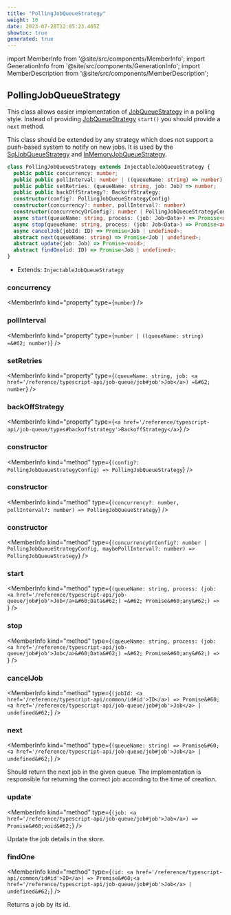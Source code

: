 ```yaml
---
title: "PollingJobQueueStrategy"
weight: 10
date: 2023-07-28T12:05:23.465Z
showtoc: true
generated: true
---
```

<!-- This file was generated from the Vendure source. Do not modify. Instead, re-run the "docs:build" script -->
import MemberInfo from '@site/src/components/MemberInfo';
import GenerationInfo from '@site/src/components/GenerationInfo';
import MemberDescription from '@site/src/components/MemberDescription';


## PollingJobQueueStrategy

<GenerationInfo sourceFile="packages/core/src/job-queue/polling-job-queue-strategy.ts" sourceLine="192" packageName="@vendure/core" />

This class allows easier implementation of <a href='/reference/typescript-api/job-queue/job-queue-strategy#jobqueuestrategy'>JobQueueStrategy</a> in a polling style.
Instead of providing <a href='/reference/typescript-api/job-queue/job-queue-strategy#jobqueuestrategy'>JobQueueStrategy</a> `start()` you should provide a `next` method.

This class should be extended by any strategy which does not support a push-based system
to notify on new jobs. It is used by the <a href='/reference/typescript-api/job-queue/sql-job-queue-strategy#sqljobqueuestrategy'>SqlJobQueueStrategy</a> and <a href='/reference/typescript-api/job-queue/in-memory-job-queue-strategy#inmemoryjobqueuestrategy'>InMemoryJobQueueStrategy</a>.

```ts title="Signature"
class PollingJobQueueStrategy extends InjectableJobQueueStrategy {
  public public concurrency: number;
  public public pollInterval: number | ((queueName: string) => number);
  public public setRetries: (queueName: string, job: Job) => number;
  public public backOffStrategy?: BackoffStrategy;
  constructor(config?: PollingJobQueueStrategyConfig)
  constructor(concurrency?: number, pollInterval?: number)
  constructor(concurrencyOrConfig?: number | PollingJobQueueStrategyConfig, maybePollInterval?: number)
  async start(queueName: string, process: (job: Job<Data>) => Promise<any>) => ;
  async stop(queueName: string, process: (job: Job<Data>) => Promise<any>) => ;
  async cancelJob(jobId: ID) => Promise<Job | undefined>;
  abstract next(queueName: string) => Promise<Job | undefined>;
  abstract update(job: Job) => Promise<void>;
  abstract findOne(id: ID) => Promise<Job | undefined>;
}
```
* Extends: <code>InjectableJobQueueStrategy</code>



<div className="members-wrapper">

### concurrency

<MemberInfo kind="property" type={`number`}   />


### pollInterval

<MemberInfo kind="property" type={`number | ((queueName: string) =&#62; number)`}   />


### setRetries

<MemberInfo kind="property" type={`(queueName: string, job: <a href='/reference/typescript-api/job-queue/job#job'>Job</a>) =&#62; number`}   />


### backOffStrategy

<MemberInfo kind="property" type={`<a href='/reference/typescript-api/job-queue/types#backoffstrategy'>BackoffStrategy</a>`}   />


### constructor

<MemberInfo kind="method" type={`(config?: PollingJobQueueStrategyConfig) => PollingJobQueueStrategy`}   />


### constructor

<MemberInfo kind="method" type={`(concurrency?: number, pollInterval?: number) => PollingJobQueueStrategy`}   />


### constructor

<MemberInfo kind="method" type={`(concurrencyOrConfig?: number | PollingJobQueueStrategyConfig, maybePollInterval?: number) => PollingJobQueueStrategy`}   />


### start

<MemberInfo kind="method" type={`(queueName: string, process: (job: <a href='/reference/typescript-api/job-queue/job#job'>Job</a>&#60;Data&#62;) =&#62; Promise&#60;any&#62;) => `}   />


### stop

<MemberInfo kind="method" type={`(queueName: string, process: (job: <a href='/reference/typescript-api/job-queue/job#job'>Job</a>&#60;Data&#62;) =&#62; Promise&#60;any&#62;) => `}   />


### cancelJob

<MemberInfo kind="method" type={`(jobId: <a href='/reference/typescript-api/common/id#id'>ID</a>) => Promise&#60;<a href='/reference/typescript-api/job-queue/job#job'>Job</a> | undefined&#62;`}   />


### next

<MemberInfo kind="method" type={`(queueName: string) => Promise&#60;<a href='/reference/typescript-api/job-queue/job#job'>Job</a> | undefined&#62;`}   />

Should return the next job in the given queue. The implementation is
responsible for returning the correct job according to the time of
creation.
### update

<MemberInfo kind="method" type={`(job: <a href='/reference/typescript-api/job-queue/job#job'>Job</a>) => Promise&#60;void&#62;`}   />

Update the job details in the store.
### findOne

<MemberInfo kind="method" type={`(id: <a href='/reference/typescript-api/common/id#id'>ID</a>) => Promise&#60;<a href='/reference/typescript-api/job-queue/job#job'>Job</a> | undefined&#62;`}   />

Returns a job by its id.


</div>
